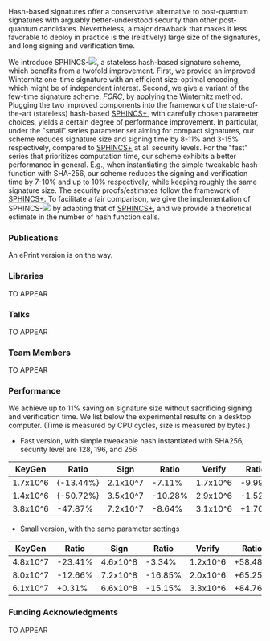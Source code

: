 Hash-based signatures offer a conservative alternative to post-quantum signatures with arguably better-understood security than other post-quantum candidates. Nevertheless, a major drawback that makes it less favorable to deploy in practice is the (relatively) large size of the signatures, and long signing and verification time.

We introduce SPHINCS-<img src="https://render.githubusercontent.com/render/math?math=\alpha">, a stateless hash-based signature scheme, which benefits from a twofold improvement. First, we provide an improved Winternitz one-time signature with an efficient size-optimal encoding, which might be of independent interest. Second, we give a variant of the few-time signature scheme, _FORC_, by applying the  Winternitz method. Plugging the two improved components into the framework of the state-of-the-art (stateless) hash-based [SPHINCS+](https://sphincs.org/index.html), with carefully chosen parameter choices, yields a certain degree of performance improvement. In particular, under the "small" series parameter set aiming for compact signatures, our scheme reduces signature size and signing time by 8-11% and 3-15% respectively, compared to [SPHINCS+](https://sphincs.org/index.html) at all security levels. For the "fast" series that prioritizes computation time, our scheme exhibits a better performance in general. E.g., when instantiating the simple tweakable hash function with SHA-256, our scheme reduces the signing and verification time by 7-10% and up to 10% respectively, while keeping roughly the same signature size. The security proofs/estimates follow the framework of [SPHINCS+](https://sphincs.org/index.html). To facilitate a fair comparison, we give the implementation of SPHINCS-<img src="https://render.githubusercontent.com/render/math?math=\alpha"> by adapting that of [SPHINCS+](https://sphincs.org/index.html), and we provide a theoretical estimate in the number of hash function calls. 

### Publications

An ePrint version is on the way.

### Libraries

TO APPEAR

### Talks

TO APPEAR

### Team Members

TO APPEAR

### Performance

We achieve up to 11% saving on signature size without sacrificing signing and verification time. We list below the experimental results on a desktop computer. (Time is measured by CPU cycles, size is measured by bytes.)

- Fast version, with simple tweakable hash instantiated with SHA256, security level are 128, 196, and 256

| **KeyGen**           | **Ratio**        | **Sign**             | **Ratio**      | **Verify**           | **Ratio**       | **Size**    | **Ratio**     |
| -------------------- | ---------------- | -------------------- | -------------- | -------------------- | --------------- | ----------- | ------------- |
|  1.7x10^6  |  {-13.44\%}  |  2.1x10^7  |  -7.11\%   |  1.7x10^6  |  -9.99\%    |  17040  |  -0.28\%  |
|  1.4x10^6  |  {-50.72\%}  |  3.5x10^7  |  -10.28\%  |  2.9x10^6  |  -1.52\%    |  35640  |  -0.07\%  |
|  3.8x10^6  |  -47.87\%    |  7.2x10^7  |  -8.64\%   |  3.1x10^6  |  +1.70\%  |  49696  |  -0.32\%  |

- Small version, with the same parameter settings

| **KeyGen**           | **Ratio**      | **Sign**             | **Ratio**      | **Verify**           | **Ratio**      | **Size**    | **Ratio**      |
| -------------------- | -------------- | -------------------- | -------------- | -------------------- | -------------- | ----------- | -------------- |
|  4.8x10^7  |  -23.41\%  |  4.6x10^8  |  -3.34\%   |  1.2x10^6  |  +58.48\%  |  6960   |  -11.41\%  |
|  8.0x10^7  |  -12.66\%  |  7.2x10^8  |  -16.85\%  |  2.0x10^6  |  +65.25\%  |  14784  |  -8.88\%   |
|  6.1x10^7  |  +0.31\%   |  6.6x10^8  |  -15.15\%  |  3.3x10^6  |  +84.76\%  |  27104  |  -9.02\%   |


### Funding Acknowledgments

TO APPEAR
